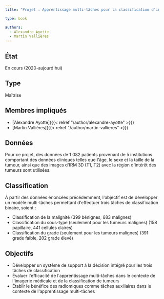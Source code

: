 ```yaml
---
title: "Projet : Apprentissage multi-tâches pour la classification d'images de tumeurs rénales"

type: book

authors:
  - Alexandre Ayotte
  - Martin Vallières
---
```


## État

En cours (2020-aujourd'hui)

## Type

Maîtrise

## Membres impliqués

- [Alexandre Ayotte]({{< relref "/author/alexandre-ayotte" >}})
- [Martin Vallières]({{< relref "/author/martin-vallieres" >}})

## Données

Pour ce projet, des données de 1 082 patients provenant de 5 institutions comportant des données cliniques telles
que l'âge, le sexe et la taille de la tumeur, ainsi que des images d'IRM 3D (T1, T2) avec la région d'intérêt des
tumeurs sont utilisées.

## Classification

À partir des données énoncées précédemment, l'objectif est de développer un modèle multi-tâches permettant d'effectuer
trois tâches de classification binaire, soient : 
- Classification de la malignité (399 bénignes, 683 malignes)
- Classification du sous-type (seulement pour les tumeurs malignes) (158 papillaire, 441 cellules claires)
- Classification du grade (seulement pour les tumeurs malignes) (391 grade faible, 202 grade élevé)

## Objectifs

- Développer un système de support à la décision intégré pour les trois tâches de classification
- Évaluer l'efficacité de l'apprentissage multi-tâches dans le contexte de l'imagerie médicale et de la classification de tumeurs
- Établir le bénéfice des radiomiques comme tâches auxiliaires dans le contexte de l'apprentissage multi-tâches
